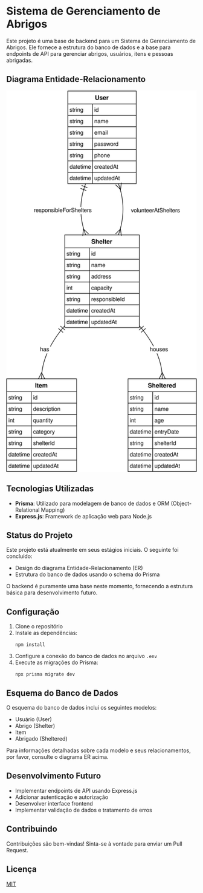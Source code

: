 # Sistema de Gerenciamento de Abrigos

Este projeto é uma base de backend para um Sistema de Gerenciamento de Abrigos. Ele fornece a estrutura do banco de dados e a base para endpoints de API para gerenciar abrigos, usuários, itens e pessoas abrigadas.

## Diagrama Entidade-Relacionamento

![Diagrama ER](./ER.drawio.svg)

## Tecnologias Utilizadas

- **Prisma**: Utilizado para modelagem de banco de dados e ORM (Object-Relational Mapping)
- **Express.js**: Framework de aplicação web para Node.js

## Status do Projeto

Este projeto está atualmente em seus estágios iniciais. O seguinte foi concluído:

- Design do diagrama Entidade-Relacionamento (ER)
- Estrutura do banco de dados usando o schema do Prisma

O backend é puramente uma base neste momento, fornecendo a estrutura básica para desenvolvimento futuro.

## Configuração

1. Clone o repositório
2. Instale as dependências:
   ```
   npm install
   ```
3. Configure a conexão do banco de dados no arquivo `.env`
4. Execute as migrações do Prisma:
   ```
   npx prisma migrate dev
   ```

## Esquema do Banco de Dados

O esquema do banco de dados inclui os seguintes modelos:

- Usuário (User)
- Abrigo (Shelter)
- Item
- Abrigado (Sheltered)

Para informações detalhadas sobre cada modelo e seus relacionamentos, por favor, consulte o diagrama ER acima.

## Desenvolvimento Futuro

- Implementar endpoints de API usando Express.js
- Adicionar autenticação e autorização
- Desenvolver interface frontend
- Implementar validação de dados e tratamento de erros

## Contribuindo

Contribuições são bem-vindas! Sinta-se à vontade para enviar um Pull Request.

## Licença

[MIT](https://choosealicense.com/licenses/mit/)
